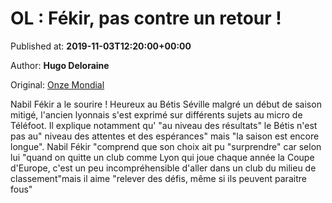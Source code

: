 
# OL : Fékir, pas contre un retour !

Published at: **2019-11-03T12:20:00+00:00**

Author: **Hugo Deloraine**

Original: [Onze Mondial](http://www.onzemondial.com/liga/2019-2020/ol-fekir-pas-contre-un-retour-201528)

Nabil Fékir a le sourire ! Heureux au Bétis Séville malgré un début de saison mitigé, l'ancien lyonnais s'est exprimé sur différents sujets au micro de Téléfoot. Il explique notamment qu' "au niveau des résultats" le Bétis n'est pas au" niveau des attentes et des espérances" mais "la saison est encore longue". Nabil Fékir "comprend que son choix ait pu "surprendre" car selon lui "quand on quitte un club comme Lyon qui joue chaque année la Coupe d'Europe, c'est un peu incompréhensible d'aller dans un club du milieu de classement"mais il aime "relever des défis, même si ils peuvent paraitre fous"

